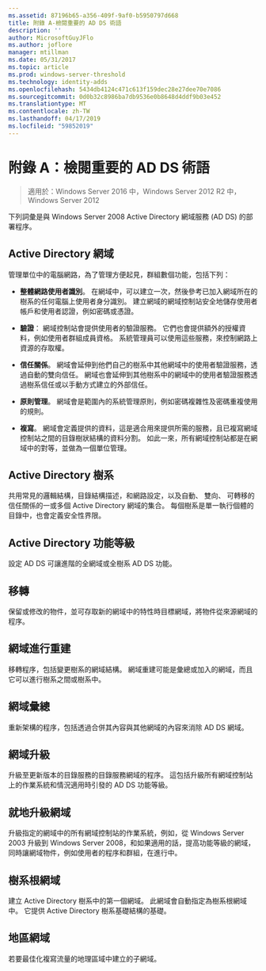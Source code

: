 ```yaml
---
ms.assetid: 87196b65-a356-409f-9af0-b5950797d668
title: 附錄 A-檢閱重要的 AD DS 術語
description: ''
author: MicrosoftGuyJFlo
ms.author: joflore
manager: mtillman
ms.date: 05/31/2017
ms.topic: article
ms.prod: windows-server-threshold
ms.technology: identity-adds
ms.openlocfilehash: 5434db4124c471c613f159dec28e27dee70e7086
ms.sourcegitcommit: 0d0b32c8986ba7db9536e0b8648d4ddf9b03e452
ms.translationtype: MT
ms.contentlocale: zh-TW
ms.lasthandoff: 04/17/2019
ms.locfileid: "59852019"
---
```

# <a name="appendix-a-reviewing-key-ad-ds-terms"></a>附錄 A：檢閱重要的 AD DS 術語

>適用於：Windows Server 2016 中，Windows Server 2012 R2 中，Windows Server 2012

下列詞彙是與 Windows Server 2008 Active Directory 網域服務 (AD DS) 的部署程序。  
  
## <a name="active-directory-domain"></a>Active Directory 網域  
管理單位中的電腦網路，為了管理方便起見，群組數個功能，包括下列：  
  
-   **整體網路使用者識別**。 在網域中，可以建立一次，然後參考已加入網域所在的樹系的任何電腦上使用者身分識別。 建立網域的網域控制站安全地儲存使用者帳戶和使用者認證，例如密碼或憑證。  
  
-   **驗證**： 網域控制站會提供使用者的驗證服務。 它們也會提供額外的授權資料，例如使用者群組成員資格。 系統管理員可以使用這些服務，來控制網路上資源的存取權。  
  
-   **信任關係**。 網域會延伸到他們自己的樹系中其他網域中的使用者驗證服務，透過自動的雙向信任。 網域也會延伸到其他樹系中的網域中的使用者驗證服務透過樹系信任或以手動方式建立的外部信任。  
  
-   **原則管理**。 網域會是範圍內的系統管理原則，例如密碼複雜性及密碼重複使用的規則。  
  
-   **複寫**。 網域會定義提供的資料，這是適合用來提供所需的服務，且已複寫網域控制站之間的目錄樹狀結構的資料分割。 如此一來，所有網域控制站都是在網域中的對等，並做為一個單位管理。  
  
## <a name="active-directory-forest"></a>Active Directory 樹系  
共用常見的邏輯結構，目錄結構描述，和網路設定，以及自動、 雙向、 可轉移的信任關係的一或多個 Active Directory 網域的集合。 每個樹系是單一執行個體的目錄中，也會定義安全性界限。  
  
## <a name="active-directory-functional-level"></a>Active Directory 功能等級  
設定 AD DS 可讓進階的全網域或全樹系 AD DS 功能。  
  
## <a name="migration"></a>移轉  
保留或修改的物件，並可存取新的網域中的特性時目標網域，將物件從來源網域的程序。  
  
## <a name="domain-restructure"></a>網域進行重建  
移轉程序，包括變更樹系的網域結構。 網域重建可能是彙總或加入的網域，而且它可以進行樹系之間或樹系中。  
  
## <a name="domain-consolidation"></a>網域彙總  
重新架構的程序，包括透過合併其內容與其他網域的內容來消除 AD DS 網域。  
  
## <a name="domain-upgrade"></a>網域升級  
升級至更新版本的目錄服務的目錄服務網域的程序。 這包括升級所有網域控制站上的作業系統和情況適用時引發的 AD DS 功能等級。  
  
## <a name="in-place-domain-upgrade"></a>就地升級網域  
升級指定的網域中的所有網域控制站的作業系統，例如，從 Windows Server 2003 升級到 Windows Server 2008，和如果適用的話，提高功能等級的網域，同時讓網域物件，例如使用者的程序和群組，在進行中。  
  
## <a name="forest-root-domain"></a>樹系根網域  
建立 Active Directory 樹系中的第一個網域。 此網域會自動指定為樹系根網域中。 它提供 Active Directory 樹系基礎結構的基礎。  
  
## <a name="regional-domain"></a>地區網域  
若要最佳化複寫流量的地理區域中建立的子網域。  
  


